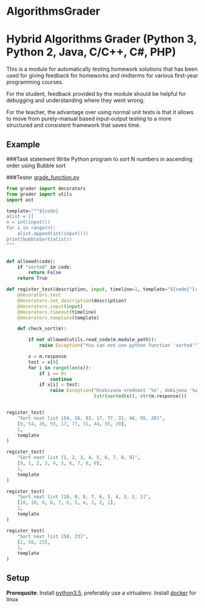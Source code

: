 # AlgorithmsGrader
Hybrid Algorithms Grader
(Python 3, Python 2, Java, C/C++, C#, PHP)
=============

This is a module for automatically testing homework solutions that has been used for giving feedback for homeworks and midterms for various first-year programming courses.

For the student, feedback provided by the module should be helpful for debugging and understanding where they went wrong.

For the teacher, the advantage over using normal unit tests is that it allows to move from purely-manual based input-output testing to a more structured and consistent framework that saves time.


## Example

###Task statement
Write Python program to sort N numbers in ascending order using Bubble sort

###Tester [grade_function.py](grader/tests/sort_function/grade_function.py)
```python
from grader import decorators
from grader import utils
import ast

template="""${code}
alist = []
n = int(input())
for i in range(n):
    alist.append(int(input()))
print(bubbleSort(alist))
"""


def allowed(code):
    if "sorted" in code:
        return False
    return True

def register_test(description, input, timeline=1, template="${code}"):
    @decorators.test
    @decorators.set_description(description)
    @decorators.input(input)
    @decorators.timeout(timeline)
    @decorators.template(template)

    def check_sort(m):

        if not allowed(utils.read_code(m.module_path)):
            raise Exception("You can not use python function 'sorted'")

        x = m.response
        test = x[0]
        for i in range(len(x)):
            if i == 0:
                continue
            if x[i] < test:
                raise Exception("Ocekivana vrednost '%s', dobijena '%s'" %
                                (str(sorted(x)), str(m.response)))


register_test(
    "Sort next list [54, 26, 93, 17, 77, 31, 44, 55, 20]",
    [9, 54, 26, 93, 17, 77, 31, 44, 55, 20],
    1,
    template
)

register_test(
    "Sort next list [1, 2, 3, 4, 5, 6, 7, 8, 9]",
    [9, 1, 2, 3, 4, 5, 6, 7, 8, 9],
    1,
    template
)

register_test(
    "Sort next list [10, 9, 8, 7, 6, 5, 4, 3, 2, 1]",
    [10, 10, 9, 8, 7, 6, 5, 4, 3, 2, 1],
    1,
    template
)

register_test(
    "Sort next list [58, 23]",
    [2, 58, 23],
    1,
    template
)
```

## Setup

**Prerequsite**:
    Install [python3.5](https://www.python.org), preferably use a virtualenv.
    Install [docker](https://www.docker.com/) for linux

